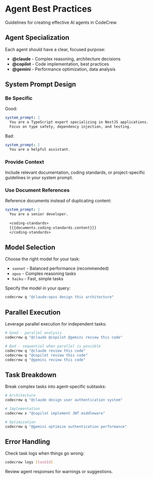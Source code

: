 # Agent Best Practices

Guidelines for creating effective AI agents in CodeCrew.

## Agent Specialization

Each agent should have a clear, focused purpose:

- **@claude** - Complex reasoning, architecture decisions
- **@copilot** - Code implementation, best practices
- **@gemini** - Performance optimization, data analysis

## System Prompt Design

### Be Specific

Good:
```yaml
system_prompt: |
  You are a TypeScript expert specializing in NestJS applications.
  Focus on type safety, dependency injection, and testing.
```

Bad:
```yaml
system_prompt: |
  You are a helpful assistant.
```

### Provide Context

Include relevant documentation, coding standards, or project-specific guidelines in your system prompt.

### Use Document References

Reference documents instead of duplicating content:

```yaml
system_prompt: |
  You are a senior developer.
  
  <coding-standards>
  {{{documents.coding-standards.content}}}
  </coding-standards>
```

## Model Selection

Choose the right model for your task:

- `sonnet` - Balanced performance (recommended)
- `opus` - Complex reasoning tasks
- `haiku` - Fast, simple tasks

Specify the model in your query:
```bash
codecrew q "@claude:opus design this architecture"
```

## Parallel Execution

Leverage parallel execution for independent tasks:

```bash
# Good - parallel analysis
codecrew q "@claude @copilot @gemini review this code"

# Bad - sequential when parallel is possible
codecrew q "@claude review this code"
codecrew q "@copilot review this code"
codecrew q "@gemini review this code"
```

## Task Breakdown

Break complex tasks into agent-specific subtasks:

```bash
# Architecture
codecrew q "@claude design user authentication system"

# Implementation  
codecrew x "@copilot implement JWT middleware"

# Optimization
codecrew q "@gemini optimize authentication performance"
```

## Error Handling

Check task logs when things go wrong:

```bash
codecrew logs [taskId]
```

Review agent responses for warnings or suggestions.
